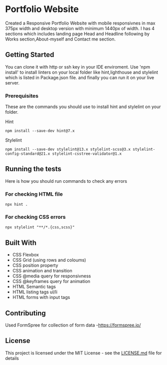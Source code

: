 # Portfolio Website

Created a Responsive Portfolio Website with mobile responsivnes in max 375px width and desktop version with minimum 1440px of width. I has 4 sections which includes landing page Head and Headline following by Works section,About-myself and Contact me section.

## Getting Started

You can clone it with http or ssh key in your IDE enviroment. Use 'npm install' to install linters on your local folder like hint,lighthouse and stylelint which is listed in Package.json file. and finally you can run it on your live server.

### Prerequisites

These are the commands you should use to install hint and stylelint on your folder.

Hint
```
npm install --save-dev hint@7.x
```
Stylelint
```
npm install --save-dev stylelint@13.x stylelint-scss@3.x stylelint-config-standard@21.x stylelint-csstree-validator@1.x
```

## Running the tests

Here is how you should run commands to check any errors

### For checking HTML file

```
npx hint .
```

### For checking CSS errors

```
npx stylelint "**/*.{css,scss}"
```

## Built With

* CSS Flexbox
* CSS Grid (using rows and coloums)
* CSS position property
* CSS animation and transition
* CSS @media query for responsivness
* CSS @keyframes query for animation
* HTML Semantic tags
* HTML listing tags ul/li
* HTML forms with input tags

## Contributing

Used FormSpree for collection of form data -https://formspree.io/

## License

This project is licensed under the MIT License - see the [LICENSE.md](LICENSE.md) file for details

